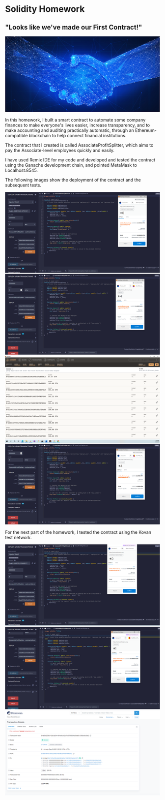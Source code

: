 # Solidity Homework #

## "Looks like we've made our First Contract!" ##

![smart-contract](Images/smart-contract.PNG)

In this homework, I built a smart contract to automate some company finances to make everyone's lives easier, increase transparency, and to make accounting and auditing practically automatic, through an Ethereum-compatible blockchain to help connect financial institutions.

The contract that I created is called AssociateProfitSplitter, which aims to pay the Associate-level employees quickly and easily.

I have used Remix IDE for my code and developed and tested the contract using the Ganache development chain, and pointed MetaMask to Localhost:8545.

The following images show the deployment of the contract and the subsequent tests.

![Level1_Deployment](Images/Level1_Deployment.PNG)
![Level1_Deposit](Images/Level1_Deposit.PNG)
![Level1_Ganache_Deposit](Images/Level1_Ganache_Deposit.PNG)
![Level1_Fallback](Images/Level1_Fallback.PNG)

For the next part of the homework, I tested the contract using the Kovan test network.

![Level1_Deployment_Kovan](Images/Level1_Deployment_Kovan.PNG)
![Level1_Deposit_Kovan](Images/Level1_Deposit_Kovan.PNG)
![Level1_Deposit_Kovan_Etherscan](Images/Level1_Deposit_Kovan_Etherscan.PNG)